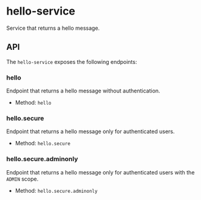 # hello-service
Service that returns a hello message.

## API
The `hello-service` exposes the following endpoints:

### hello
Endpoint that returns a hello message without authentication.

- Method: `hello`

### hello.secure
Endpoint that returns a hello message only for authenticated users.

- Method: `hello.secure`

### hello.secure.adminonly
Endpoint that returns a hello message only for authenticated users with the `ADMIN` scope.

- Method: `hello.secure.adminonly`
